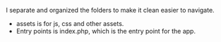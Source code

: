 I separate and organized the folders to make it clean easier to navigate.

- assets is for js, css and other assets.
- Entry points is index.php, which is the entry point for the app.
